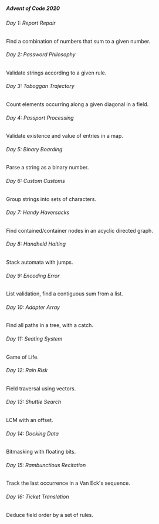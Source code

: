 ##### Advent of Code 2020

###### Day 1: Report Repair

Find a combination of numbers that sum to a given number.

###### Day 2: Password Philosophy

Validate strings according to a given rule.

###### Day 3: Toboggan Trajectory

Count elements occurring along a given diagonal in a field. 

###### Day 4: Passport Processing

Validate existence and value of entries in a map.

###### Day 5: Binary Boarding

Parse a string as a binary number.

###### Day 6: Custom Customs

Group strings into sets of characters.

###### Day 7: Handy Haversacks

Find contained/container nodes in an acyclic directed graph.

###### Day 8: Handheld Halting

Stack automata with jumps.

###### Day 9: Encoding Error

List validation, find a contiguous sum from a list.

###### Day 10: Adapter Array

Find all paths in a tree, with a catch.

###### Day 11: Seating System

Game of Life.

###### Day 12: Rain Risk

Field traversal using vectors.

###### Day 13: Shuttle Search

LCM with an offset. 

###### Day 14: Docking Data

Bitmasking with floating bits.

###### Day 15: Rambunctious Recitation

Track the last occurrence in a Van Eck's sequence.

###### Day 16: Ticket Translation

Deduce field order by a set of rules.
